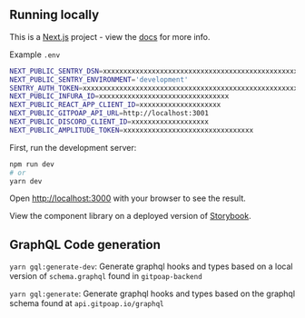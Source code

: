 
## Running locally
This is a [Next.js](https://nextjs.org/) project - view the [docs](https://nextjs.org/docs/getting-started) for more info.

Example `.env`
```bash
NEXT_PUBLIC_SENTRY_DSN=xxxxxxxxxxxxxxxxxxxxxxxxxxxxxxxxxxxxxxxxxxxxxxxxxxxxxxxxxxxxxxxxxxxxxxxxxx
NEXT_PUBLIC_SENTRY_ENVIRONMENT='development'
SENTRY_AUTH_TOKEN=xxxxxxxxxxxxxxxxxxxxxxxxxxxxxxxxxxxxxxxxxxxxxxxxxxxxxxxxxxxxxxxx
NEXT_PUBLIC_INFURA_ID=xxxxxxxxxxxxxxxxxxxxxxxxxxxxxxxx
NEXT_PUBLIC_REACT_APP_CLIENT_ID=xxxxxxxxxxxxxxxxxxxx
NEXT_PUBLIC_GITPOAP_API_URL=http://localhost:3001
NEXT_PUBLIC_DISCORD_CLIENT_ID=xxxxxxxxxxxxxxxxxxx
NEXT_PUBLIC_AMPLITUDE_TOKEN=xxxxxxxxxxxxxxxxxxxxxxxxxxxxxxxx
```

First, run the development server:

```bash
npm run dev
# or
yarn dev
```

Open [http://localhost:3000](http://localhost:3000) with your browser to see the result.

View the component library on a deployed version of [Storybook](https://gitpoap-fe-storybook.vercel.app/?path=/story/button--primary0).

## GraphQL Code generation

`yarn gql:generate-dev`: Generate graphql hooks and types based on a local version of `schema.graphql` found in `gitpoap-backend`

`yarn gql:generate`: Generate graphql hooks and types based on the graphql schema found at `api.gitpoap.io/graphql`
